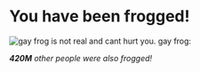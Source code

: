 # You have been frogged!
![gay frog is not real and cant hurt you. gay frog:](https://github.com/Pridecraft-Studios/website/blob/main/static/assets/img/frog/frog.png?raw=true)
<!-- uncomment this when you figure out timestamps 
*this page was last opened [time since page was opened by user, relative]* -->
***420M*** *other people were also frogged!*